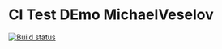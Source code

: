 # CI Test DEmo MichaelVeselov

[![Build status](https://ci.appveyor.com/api/projects/status/xx7apvjlns024drx/branch/main?svg=true)](https://ci.appveyor.com/project/MichaelVeselov/jest-netol/branch/main)
